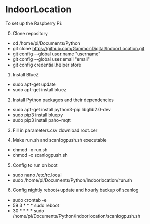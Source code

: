 # IndoorLocation
To set up the Raspberry Pi:

0) Clone repository
- cd /home/pi/Documents/Python
- git clone https://github.com/GammonDigital/IndoorLocation.git
- git config --global user.name "username"
- git config --global user.email "email"
- git config credential.helper store

1) Install BlueZ
- sudo apt-get update
- sudo apt-get install bluez

2) Install Python packages and their dependencies
- sudo apt-get install python3-pip libglib2.0-dev
- sudo pip3 install bluepy
- sudo pip3 install paho-mqtt

3) Fill in parameters.csv download root.cer

4) Make run.sh and scanlogpush.sh executable
- chmod -x run.sh
- chmod -x scanlogpush.sh

5) Config to run on boot
- sudo nano /etc/rc.local
- sudo /home/pi/Documents/Python/Indoorlocation/run.sh

6) Config nightly reboot+update and hourly backup of scanlog 
- sudo crontab -e
- 59 3 * * * sudo reboot
- 30 * * * * sudo /home/pi/Documents/Python/Indoorlocation/scanlogpush.sh
